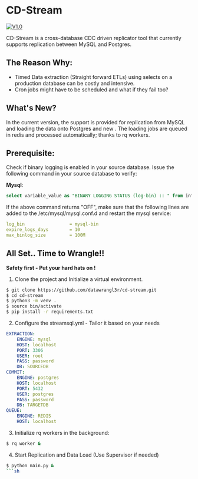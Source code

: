 # CD-Stream

[![V1.0](https://github.com/datawrangl3r/cd-stream/blob/master/cd-stream.png)](https://github.com/datawrangl3r/cd-stream)

CD-Stream is a cross-database CDC driven replicator tool that currently supports replication between MySQL and Postgres.

## The Reason Why:
 - Timed Data extraction (Straight forward ETLs) using selects on a production database can be costly and intensive. 
 - Cron jobs might have to be scheduled and what if they fail too?

## What's New?
In the current version, the support is provided for replication from MySQL and loading the data onto Postgres and new . 
The loading jobs are queued in redis and processed automatically; thanks to rq workers.

## Prerequisite:
Check if binary logging is enabled in your source database. Issue the following command in your source database to verify:

**Mysql**:

```sql
select variable_value as "BINARY LOGGING STATUS (log-bin) :: " from information_schema.global_variables where variable_name='log_bin';
```
If the above command returns "OFF", make sure that the following lines are added to the /etc/mysql/mysql.conf.d and restart the mysql service:

```yml
log_bin                 = mysql-bin
expire_logs_days        = 10
max_binlog_size         = 100M
```

## All Set.. Time to Wrangle!!
**Safety first - Put your hard hats on !**
1. Clone the project and Initialize a virtual environment. 
```sh
$ git clone https://github.com/datawrangl3r/cd-stream.git
$ cd cd-stream
$ python3 -m venv .
$ source bin/activate
$ pip install -r requirements.txt
```
2. Configure the streamsql.yml - Tailor it based on your needs
```yml
EXTRACTION:
    ENGINE: mysql
    HOST: localhost
    PORT: 3306
    USER: root
    PASS: password
    DB: SOURCEDB
COMMIT:
    ENGINE: postgres
    HOST: localhost
    PORT: 5432
    USER: postgres
    PASS: password
    DB: TARGETDB
QUEUE:
    ENGINE: REDIS
    HOST: localhost
```
3. Initialize rq workers in the background:
```sh
$ rq worker &
```

4. Start Replication and Data Load (Use Supervisor if needed)
```sh
$ python main.py &
```sh

